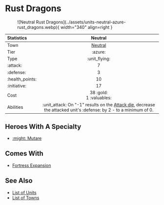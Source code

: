 # Rust Dragons

<figure markdown="span">
    ![Neutral Rust Dragons](../assets/units-neutral-azure-rust_dragons.webp){ width="340" align=right }
</figure>


| Statistics | Neutral |
| :--- | :---: |
| Town | [Neutral](../towns/neutral.md) |
| Tier | :azure: |
| Type | :unit_flying: |
| :attack: | 7 |
| :defense: | 3 |
| :health_points: | 10 |
| :initiative: | 17 |
| Cost | 38 :gold:<br>1 :valuables: |
| Abilities | :unit_attack: On "-1" results on the [Attack die](../dice.md#attack-die), decrease the attacked unit's :defense: by 2 - to a minimum of 0. |


## Heroes With A Specialty

- [:might: Mutare](../heroes/mutare.md#specialty)


## Comes With

- [Fortress Expansion](../content.md)


## See Also

- [List of Units](index.md)
- [List of Towns](../towns/index.md)
